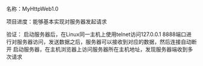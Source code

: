 名称：MyHttpWeb1.0

项目进度：能够基本实现对服务器发起请求

验证：
	启动服务器后，在Linux同一主机上使用telnet访问127.0.0.1 8888端口进行对服务器访问，发送数据之后，服务器可以接收到对应的数据，然后连接自动断开
	启动服务器，在主机浏览器上访问服务器所在主机地址，发现服务器端收到多次请求
